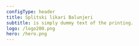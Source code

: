 ```yaml
---
configType: header
title: Splitski likari Balunjeri 
subtitle: is simply dummy text of the printing.
logo: /logo200.png
hero: /hero.png
---
```

